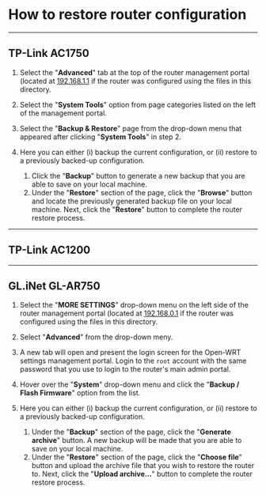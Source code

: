 # How to restore router configuration #
---
## TP-Link AC1750 ##
1. Select the "**Advanced**" tab at the top of the router management portal (located at [192.168.1.1](http://192.168.1.1) if the router was configured using the files in this directory.

2. Select the "**System Tools**" option from page categories listed on the left of the management portal. 

3. Select the "**Backup & Restore**" page from the drop-down menu that appeared after clicking "**System Tools**" in step 2. 

4. Here you can either (i) backup the current configuration, or (ii) restore to a previously backed-up configuration. 
    1. Click the "**Backup**" button to generate a new backup that you are able to save on your local machine. 
    2. Under the "**Restore**" section of the page, click the "**Browse**" button and locate the previously generated backup file on your local machine. Next, click the "**Restore**" button to complete the router restore process.  
    
---
## TP-Link AC1200 ##

---
## GL.iNet GL-AR750 ##

1. Select the "**MORE SETTINGS**" drop-down menu on the left side of the router management portal (located at [192.168.0.1](http://192.168.0.1) if the router was configured using the files in this directory.

2. Select "**Advanced**" from the drop-down meny.

3. A new tab will open and present the login screen for the Open-WRT settings management portal. Login to the `root` account with the same password that you use to login to the router's main admin portal. 

4. Hover over the "**System**" drop-down menu and click the "**Backup / Flash Firmware**" option from the list. 

5. Here you can either (i) backup the current configuration, or (ii) restore to a previously backed-up configuration. 
    1. Under the "**Backup**" section of the page, click the "**Generate archive**" button. A new backup will be made that you are able to save on your local machine. 
    2. Under the "**Restore**" section of the page, click the "**Choose file**" button and upload the archive file that you wish to restore the router to. Next, click the "**Upload archive...**" button to complete the router restore process. 

